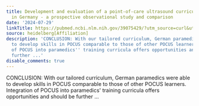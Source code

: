 ```yaml
---
title: Development and evaluation of a point-of-care ultrasound curriculum for paramedics
  in Germany - a prospective observational study and comparison
date: '2024-07-29'
linkTitle: https://pubmed.ncbi.nlm.nih.gov/39075429/?utm_source=curl&utm_medium=rss&utm_campaign=pubmed-2&utm_content=1FakS-2QOkCT8HsMOQP1bCRQ4YzyumYOmxmF0moLsQ3dFB1E9V&fc=20220326224207&ff=20240730181641&v=2.18.0.post9+e462414
source: heidelberg[Affiliation]
description: 'CONCLUSION: With our tailored curriculum, German paramedics were able
  to develop skills in POCUS comparable to those of other POCUS learners. Integration
  of POCUS into paramedics'' training curricula offers opportunities and should be
  further ...'
disable_comments: true
---
```

CONCLUSION: With our tailored curriculum, German paramedics were able to develop skills in POCUS comparable to those of other POCUS learners. Integration of POCUS into paramedics' training curricula offers opportunities and should be further ...